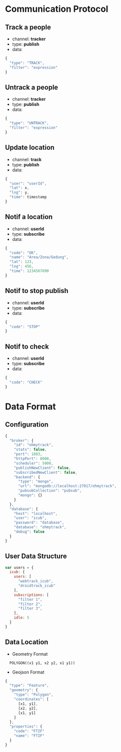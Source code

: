 <!-- Communication Protocol {{{ -->
# Communication Protocol
## Track a people
* channel: **tracker**
* type: **publish**
* data:

```javascript
{
  "type": "TRACK",
  "filter": "expression"
}
```

## Untrack a people
* channel: **tracker**
* type: **publish**
* data:

```javascript
{
  "type": "UNTRACK",
  "filter": "expression"
}
```
<!-- }}} Communication Protocol -->

<!-- Update Location {{{ -->
## Update location
* channel: **track**
* type: **publish**
* data:

```javascript
{
  "user": "userId",
  "lat": x,
  "lng": y,
  "time": timestamp
}
```
<!-- }}} Update Location -->

<!-- Notification {{{ -->
## Notif a location
* channel: **userId**
* type: **subscribe**
* data:

```javascript
{
  "code": "OK",
  "name": "Area/Zona/Gedung",
  "lat": 123,
  "lng": 456,
  "time": 1234567890
}
```

## Notif to stop publish
* channel: **userId**
* type: **subscribe**
* data:

```javascript
{
  "code": "STOP"
}
```

## Notif to check
* channel: **userId**
* type: **subscribe**
* data:

```javascript
{
  "code": "CHECK"
}
```
<!-- }}} Notification -->

<!-- Data Format {{{ -->
# Data Format

## Configuration

```javascript
{
  "broker": {
    "id": "ohmytrack",
    "stats": false,
    "port": 1883,
    "httpPort": 8000,
    "scheduler": 5000,
    "publishNewClient": false,
    "subscribedNewClient": false,
    "backend": {
      "type": "mongo",
      "url": "mongodb://localhost:27017/ohmytrack",
      "pubsubCollection": "pubsub",
      "mongo": {}
    }
  },
  "database": {
    "host": "localhost",
    "user": "icub",
    "password": "database",
    "database": "ohmytrack",
    "debug": false
  }
}
```

## User Data Structure

```javascript
var users = {
  icub: {
    users: [
      "webtrack_icub",
      "droidtrack_icub"
    ],
    subscriptions: [
      "filter 1",
      "filter 2",
      "filter 3",
    ],
    idle: 5
  }
}
```

## Data Location

* Geometry Format

```
  POLYGON((x1 y1, x2 y2, x1 y1))
```

* Geojson Format

```javascript
{
  "type": "Feature",
  "geometry": {
    "type": "Polygon",
    "coordinates": [
      [x1, y1],
      [x2, y2],
      [x1, y1]
    ]
  },
  "properties": {
    "code": "FTIF"
    "name": "FTIF"
  }
}
```
<!-- }}} Data Format -->
